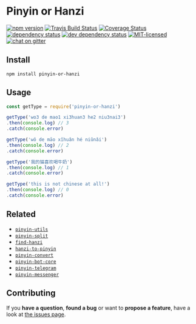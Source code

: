 # Pinyin or Hanzi

[![npm version](https://img.shields.io/npm/v/pinyin-or-hanzi.svg)](https://www.npmjs.com/package/pinyin-or-hanzi)
[![Travis Build Status](https://travis-ci.org/pepebecker/pinyin-or-hanzi.svg)](https://travis-ci.org/pepebecker/pinyin-or-hanzi)
[![Coverage Status](https://coveralls.io/repos/github/pepebecker/pinyin-or-hanzi/badge.svg)](https://coveralls.io/github/pepebecker/pinyin-or-hanzi)
[![dependency status](https://img.shields.io/david/pepebecker/pinyin-or-hanzi.svg)](https://david-dm.org/pepebecker/pinyin-or-hanzi)
[![dev dependency status](https://img.shields.io/david/dev/pepebecker/pinyin-or-hanzi.svg)](https://david-dm.org/pepebecker/pinyin-or-hanzi#info=devDependencies)
[![MIT-licensed](https://img.shields.io/github/license/pepebecker/pinyin-or-hanzi.svg)](https://opensource.org/licenses/MIT)
[![chat on gitter](https://badges.gitter.im/pepebecker.svg)](https://gitter.im/pepebecker)

## Install

```shell
npm install pinyin-or-hanzi
```

## Usage

```js
const getType = require('pinyin-or-hanzi')

getType('wo3 de mao1 xi3huan3 he2 niu3nai3')
.then(console.log) // 3
.catch(console.error)

getType('wǒ de māo xǐhuǎn hé niǔnǎi')
.then(console.log) // 2
.catch(console.error)

getType('我的猫喜欢喝牛奶')
.then(console.log) // 1
.catch(console.error)

getType('this is not chinese at all!')
.then(console.log) // 0
.catch(console.error)
```

## Related

- [`pinyin-utils`](https://github.com/pepebecker/pinyin-utils)
- [`pinyin-split`](https://github.com/pepebecker/pinyin-split)
- [`find-hanzi`](https://github.com/pepebecker/find-hanzi)
- [`hanzi-to-pinyin`](https://github.com/pepebecker/hanzi-to-pinyin)
- [`pinyin-convert`](https://github.com/pepebecker/pinyin-convert)
- [`pinyin-bot-core`](https://github.com/pepebecker/pinyin-bot-core)
- [`pinyin-telegram`](https://github.com/pepebecker/pinyin-telegram)
- [`pinyin-messenger`](https://github.com/pepebecker/pinyin-messenger)

## Contributing

If you **have a question**, **found a bug** or want to **propose a feature**, have a look at [the issues page](https://github.com/pepebecker/pinyin-or-hanzi/issues).